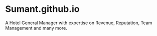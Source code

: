 # Sumant.github.io
A Hotel General Manager with expertise on Revenue, Reputation, Team Management and many more. 
